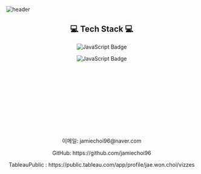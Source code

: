 
<!--
**jamiechoi96/jamiechoi96** is a ✨ _special_ ✨ repository because its `README.md` (this file) appears on your GitHub profile.

Here are some ideas to get you started:

- 🔭 I’m currently working on ...
- 🌱 I’m currently learning ...
- 👯 I’m looking to collaborate on ...
- 🤔 I’m looking for help with ...
- 💬 Ask me about ...
- 📫 How to reach me: ...
- 😄 Pronouns: ...
- ⚡ Fun fact: ...
-->
![header](https://capsule-render.vercel.app/api?type=venom&color=ccc&height=300&section=header&text=CHOI1027&fontSize=100)
### <h2 align="center">💻 Tech Stack 💻</h2>
<p align="center">
  <img src="https://img.shields.io/badge/JavaScript-FFCA28?style=flat&logo=javascript&logoColor=black" alt="JavaScript Badge"/>
</p>
<p align="center">
  <img src="https://img.shields.io/badge/Python-3776AB?style=flat&logo=Python&logoColor=black" alt="JavaScript Badge"/>
</p>

<br>
<br>
<br>
<br>
<br>
<br>
<br>
<br>
<br>
<br>
<p align="center">이메일: jamiechoi96@naver.com</p>
<p align="center">GitHub: https://github.com/jamiechoi96</p>
<p align="center">TableauPublic : https://public.tableau.com/app/profile/jae.won.choi/vizzes</p>


